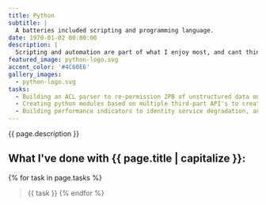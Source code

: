 ```yaml
---
title: Python
subtitle: |
  A batteries included scripting and programming language.
date: 1970-01-02 00:00:00
description: |
  Scripting and automation are part of what I enjoy most, and cant think of a better place to start than with python. I've used python for everything from automating linux and windows adminstration tasks, to building out modules for third-part API's. Aside from being an already awesome language, it's also the foundation of another automation platform that I like to use, <strong>Ansible</strong>.
featured_image: python-logo.svg
accent_color: '#4C60E6'
gallery_images:
  - python-logo.svg
tasks: 
  - Building an ACL parser to re-permission 2PB of unstructured data on a FreeBSD based storage appliance.
  - Creating python modules based on multiple third-part API's to create a unified scripting experience for system adminstration tasks. 
  - Building performance indicators to identity service degradation, and prevent service outages. 
---
```

 {{ page.description }}

## What I've done with {{ page.title | capitalize }}:
{% for task in page.tasks %}
> {{ task }}
{% endfor %}
